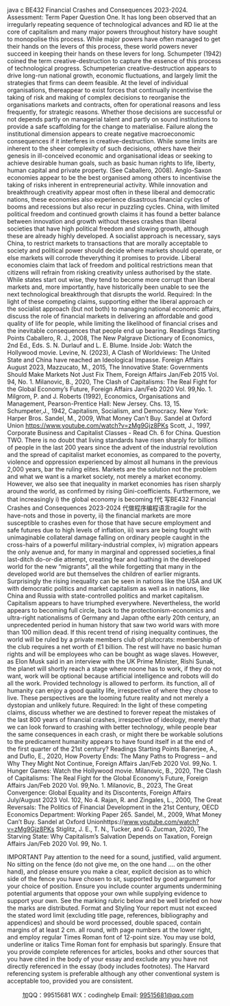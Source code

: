 java c
BE432 Financial Crashes and Consequences 2023-2024.
Assessment: Term   Paper
Question One.
It has long been observed that an irregularly repeating sequence of   technological advances and RD lie at the core of capitalism and many major   powers   throughout history have sought to monopolise this process. While major powers have often managed to get their hands on the levers of   this process, these world powers never succeed in keeping their hands on these levers for long. Schumpeter (1942) coined the term creative-destruction to   capture         the   essence   of   this   process   of   technological   progress. Schumpeterian   creative-destruction appears to drive long-run national growth, economic fluctuations, and largely limit the   strategies that firms can deem feasible.
At   the   level   of   individual   organisations, thereappear   to   exist   forces   that   continually incentivise the taking of risk and making of complex decisions to reorganise   the organisations markets and contracts, often for operational reasons   and less frequently,   for   strategic reasons. Whether those decisions are successful or not   depends   partly   on managerial talent and partly on sound institutions to provide a   safe   scaffolding for the   change to materialise. Failure along the institutional dimension   appears to   create   negative macroeconomic consequences if   it interferes in creative-destruction. While some limits are inherent to the sheer complexity of such decisions, others have their genesis in ill-conceived   economic and organisational ideas or seeking to achieve   desirable human   goals,   such   as   basic human rights to life, liberty, human capital and private property.   (See Caballero,   2008).
Anglo-Saxon economies appear to be the best organised among others to incentivise the   taking of risks inherent in entrepreneurial activity. While innovation and breakthrough creativity appear most often in these liberal and democratic   nations, these   economies   also   experience disastrous financial cycles of   booms and recessions but also   recur   in   puzzling            cycles.
China, with limited political freedom and continued growth claims it   has found   a better balance between innovation and growth without theses crashes than liberal societies that   have high political freedom and slowing growth, although these are   already highly   developed. A socialist approach is necessary, says China, to restrict markets   to   transactions   that are morally acceptable to society and political power   should   decide where markets   should   operate, or   else   markets   will   corrode   theverything   it   promises   to   provide.
Liberal economies claim that lack of   freedom and political restrictions mean that   citizens will   refrain from risking creativity unless authorised by the state. While states start   out wise, they   tend to become more corrupt than liberal markets and, more importantly, have historically been unable to see the next technological breakthrough that disrupts the world.
Required:
In the light of   these competing claims, supporting either the liberal   approach   or   the   socialist      approach   (but not both) to managing national economic affairs, discuss the role   of   financial   markets in delivering an affordable and good quality of   life   for   people, while limiting   the likelihood   of   financial   crises   and   the   inevitable   consequences   that   people   end   up   bearing.
Readings Starting Points
Caballero, R. J., 2008, The New Palgrave Dictionary of Economics,   2nd   Ed.,   Eds.   S. N.   Durlauf and L. E.   Blume.
Inside Job: Watch the Hollywood movie.
Levine, N. (2023), A Clash of   Worldviews: The United State   and   China have   reached   an   Ideological Impasse. Foreign Affairs August 2023,
Mazzucato, M., 2015, The Innovative State: Governments   Should Make   Markets   Not   Just Fix Them, Foreign Affairs Jan/Feb 2015 Vol. 94, No. 1.
Milanovic, B., 2020, The Clash of Capitalisms: The Real   Fight   for   the   Global
Economy’s   Future, Foreign   Affairs   Jan/Feb   2020 Vol. 99,No. 1.
Milgrom, P. and J. Roberts   (1992), Economics,   Organisations   and Management,   Pearson-Prentice Hall: New Jersey. Chs. 13,   15.
Schumpeter,J., 1942, Capitalism, Socialism, and   Democracy. New   York: Harper      Bros.
Sandel, M., 2009, What   Money Can’t   Buy.
Sandel at Oxford Union https://www.youtube.com/watch?v=zMg9Gjz8PKs
Scott, J.,   1997, Corporate Business and Capitalist Classes   -   Read   Ch.   6   for   China.
Question TWO.
There is no doubt that living standards have risen sharply for billions of   people   in the   last 200 years since the advent of   the industrial revolution and the   spread   of   capitalist   market   economies, as compared to the poverty, violence and oppression experienced by almost   all   humans in the previous 2,000 years, bar the ruling elites.    Markets   are the   solution   not the   problem and what we want is a market society, not   merely   a   market   economy.
However, we also see that inequality in market economies has risen   sharply around   the   world, as confirmed by rising Gini-coefficients. Furthermore, we that increasingly
i)                            the global   economy   is becoming f代 写BE432 Financial Crashes and Consequences 2023-2024
代做程序编程语言ragile   for   the have-nots   and those   in poverty,
ii)                         the financial markets   are more   susceptible   to   crashes   even   for those   that   have   secure employment and safe futures due to high levels   of   inflation,
iii)                      wars are being fought with unimaginable collateral   damage   falling   on   ordinary   people caught in the cross-hairs of a powerful military-industrial complex,
iv)                      migration   appears the   only   avenue   and, for   many in   marginal   and   oppressed
societies,a   final   last-ditch   do-or-die   attempt, creating   fear   and   loathing   in   the developed world for the new “migrants”, all the while forgetting that many in the   developed world are but themselves the children of earlier migrants.
Surprisingly the rising inequality can be seen in nations like the USA and UK with democratic politics and market capitalism as well as in   nations, like   China   and   Russia with   state-controlled politics and market capitalism. Capitalism appears to have triumphed everywhere. Nevertheless, the   world   appears   to   becoming   full   circle, back   to   the protectionism-economics   and   ultra-right   nationalisms   of   Germany   and   Japan   ofthe   early   20th   century, an unprecedented period in human history that saw two world wars with more   than   100 million dead.
If   this   recent   trend   of   rising   inequality   continues, the   world   will   be   ruled   by   a   private members club of   plutocrats: membership of   the club requires   a net worth   of £1 billion. The rest will have no basic human rights and will be employees who can be bought as wage   slaves. However, as Elon Musk said in   an interview with the   UK   Prime   Minister,   Rishi   Sunak,   the   planet   will   shortly   reach   a   stage   where   noone   has   to   work, if   they   do   not   want, work   will be optional because artificial intelligence and robots will do   all the work. Provided   technology is allowed to perform. its function, all of   humanity can   enjoy a   good   quality life,   irrespective   of   where   they   chose   to   live.
These perspectives are the looming future reality and not merely   a   dystopian   and   unlikely   future.
Required:
In the light of   these competing claims, discuss whether we are destined to forever   repeat   the   mistakes   of   the   last   800 years   of   financial   crashes, irrespective   of   ideology, merely that we can look forward to crashing with better technology, while people bear   the same consequences in each crash, or   might there be   workable   solutions   to   the   predicament   humanity   appears   to   have   found   itself   in   at   the   end   of   the   first   quarter   of the 21st    century?
Readings Starting Points
Banerjee, A., and Duflo, E., 2020, How   Poverty   Ends: The   Many   Paths   to   Progress   –
and   Why   They   Might   Not   Continue, Foreign   Affairs   Jan/Feb   2020 Vol. 99,No. 1.   Hunger Games: Watch the Hollywood movie.
Milanovic, B., 2020, The Clash of Capitalisms: The Real   Fight   for   the   Global
Economy’s   Future, Foreign   Affairs   Jan/Feb   2020 Vol. 99,No. 1.
Milanovic, B., 2023, The Great Convergence: Global   Equality   and   its   Discontents,   Foreign Affairs July/August 2023 Vol. 102, No 4.
Rajan, R. and Zingales,   L., 2000, The   Great   Reversals:   The   Politics   of Financial
Development in the   21st Century, OECD Economics Department: Working Paper   265.
Sandel, M., 2009, What   Money Can’t   Buy.
Sandel   at   Oxford   Unionhttps://www.youtube.com/watch?v=zMg9Gjz8PKs   Stiglitz, J. E., T. N., Tucker, and G. Zucman, 2020, The   Starving   State: Why
Capitalism’s Salvation Depends on Taxation, Foreign Affairs Jan/Feb 2020 Vol.   99, No.   1.


IMPORTANT
Pay attention to the need for a sound,   justified, valid argument.
No sitting on the fence (do not give   me,   on the   one hand   ….   on the   other hand),   and   please ensure you make a clear, explicit decision as to which   side   of   the   fence   you have chosen to sit, supported by good argument for your choice   of   position.
Ensure you include counter arguments undermining potential arguments that   oppose your own while supplying evidence to support   your own.
See the marking rubric below and be well briefed on how the marks are distributed.
Format and   Styling
Your report must not exceed the stated word limit (excluding   title   page,   references,   bibliography and appendices) and should be word processed, double spaced,   contain margins of at least 2 cm. all round, with page numbers   at the lower   right,   and   employ   regular Times Roman font of 12-point size. You may use bold, underline or   italics   Time Roman font for emphasis but sparingly.
Ensure that you provide complete references for articles, books and other   sources that   you   have   cited   in   the   body   of   your   essay   and   exclude   any   you   have   not   directly   referenced in the essay (body includes footnotes). The Harvard referencing   system   is   preferable although any other conventional system is acceptable   too,   provided you   are consistent.







         
加QQ：99515681  WX：codinghelp  Email: 99515681@qq.com
